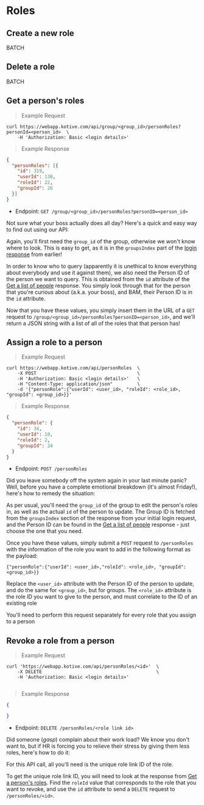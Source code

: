 # Roles

## Create a new role

<aside class="warning">
BATCH
</aside>

## Delete a role

<aside class="warning">
BATCH
</aside>

## Get a person's roles

> Example Request

```curl
curl https://webapp.kotive.com/api/group/<group_id>/personRoles?personId=<person_id>  \
	-H 'Authorization: Basic <login details>'
```

> Example Response

```json
{
  "personRoles": [{
    "id": 319,
    "userId": 130,
    "roleId": 22,
    "groupId": 26
  }]
}
```

* Endpoint: `GET /group/<group_id>/personRoles?personID=<person_id>`

Not sure what your boss actually does all day? Here's a quick and easy way to find out using our API:

Again, you'll first need the `group_id` of the group, otherwise we won't know where to look. This is easy to get, as it is in the `groupsIndex` part of the [login response](#login) from earlier!

In order to know who to query (apparently it is unethical to know everything about everybody and use it against them), we also need the Person ID of the person we want to query. This is obtained from the `id` attribute of the [Get a list of people](#get-a-list-of-people) response. You simply look through that for the person that you're curious about (a.k.a. your boss), and BAM, their Person ID is in the `id` attribute.

Now that you have these values, you simply insert them in the URL of a `GET` request to `/group/<group_id>/personRoles?personID=<person_id>`, and we'll return a JSON string with a list of all of the roles that that person has!


## Assign a role to a person

> Example Request

```curl
curl https://webapp.kotive.com/api/personRoles  \
	-X POST                                     \
	-H 'Authorization: Basic <login details>'   \
	-H "Content-Type: application/json"         \
	-d '{"personRole":{"userId": <user_id>, "roleId": <role_id>, "groupId": <group_id>}}'
```

> Example Response

```json
{
  "personRole": {
    "id": 34,
    "userId": 10,
    "roleId": 2,
    "groupId": 24
  }
}
```

* Endpoint: `POST /personRoles`

Did you leave somebody off the system again in your last minute panic? Well, before you have a complete emotional breakdown (it's almost Friday!), here's how to remedy the situation:

As per usual, you'll need the `group_id` of the group to edit the person's roles in, as well as the actual `id` of the person to update. The Group ID is fetched from the `groupsIndex` section of the response from your initial login request, and the Person ID can be found in the [Get a list of people](#get-a-list-of-people) response - just choose the one that you need.

Once you have these values, simply submit a `POST` request to `/personRoles` with the information of the role you want to add in the following format as the payload:

`{"personRole":{"userId": <user_id>,"roleId": <role_id>, "groupId": <group_id>}}`

Replace the `<user_id>` attribute with the Person ID of the person to update, and do the same for `<group_id>`, but for groups. The `<role_id>` attribute is the role ID you want to give to the person, and must correlate to the ID of an existing role

<aside class="notice">
You'll need to perform this request separately for every role that you assign to a person
</aside>

## Revoke a role from a person

> Example Request

```curl
curl 'https://webapp.kotive.com/api/personRoles/<id>'  \
	-X DELETE                                          \
	-H 'Authorization: Basic <login details>'
	
```

> Example Response

```json
{

}
```

* Endpoint: `DELETE /personRoles/<role link id>`

Did someone (*gasp*) complain about their work load? We know you don't want to, but if HR is forcing you to relieve their stress by giving them less roles, here's how to do it:

For this API call, all you'll need is the unique role link ID of the role.

To get the unique role link ID, you will need to look at the response from [Get a person's roles](#get-a-person-39-s-roles). Find the `roleId` value that corresponds to the role that you want to revoke, and use the `id` attribute to send a `DELETE` request to `/personRoles/<id>`.
